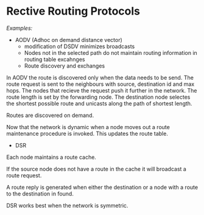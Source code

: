 # Rective Routing Protocols

_Examples:_
- AODV (Adhoc on demand distance vector)
  - modification of DSDV minimizes broadcasts
  - Nodes not in the selected path do not maintain routing information in routing table excahnges
  - Route discovery and exchanges

In AODV the route is discovered only when the data needs to be send.
The route request is sent to the neighbours with source, destination id and max hops.
The nodes that recieve the request push it further in the network.
The route length is set by the forwarding node.
The destination node selectes the shortest possible route and unicasts along the path of shortest length.

Routes are discovered on demand.

Now that the network is dynamic when a node moves out a route maintenance procedure is invoked. This updates the route table.

- DSR

Each node maintains a route cache.

If the source node does not have a route in the cache it will broadcast a route request.

A route reply is generated when either the destination or a node with a route to the destination in found.

DSR works best when the network is symmetric.


